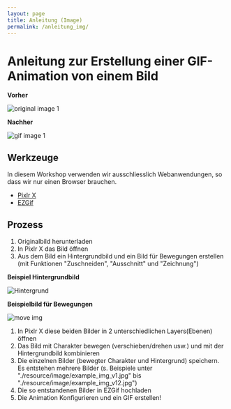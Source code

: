 ```yaml
---
layout: page
title: Anleitung (Image) 
permalink: /anleitung_img/
---
```


# Anleitung zur Erstellung einer GIF-Animation von einem Bild

__Vorher__

![original image 1](https://nbtkmy.github.io/Gif_workshop/resource/image/example_img_original.jpg)

__Nachher__

![gif image 1](https://nbtkmy.github.io/Gif_workshop/resource/gif/example_from_image.gif)

## Werkzeuge

In diesem Workshop verwenden wir ausschliesslich Webanwendungen, so dass wir nur einen Browser brauchen.

- [Pixlr X](https://pixlr.com/de/x/)
- [EZGif](https://ezgif.com/maker)

## Prozess

1. Originalbild herunterladen
1. In Pixlr X das Bild öffnen
1. Aus dem Bild ein Hintergrundbild und ein Bild für Bewegungen erstellen (mit Funktionen "Zuschneiden", "Ausschnitt" und "Zeichnung")

__Beispiel Hintergrundbild__

![Hintergrund](https://nbtkmy.github.io/Gif_workshop/resource/image/example_img_hintergrund.jpg)

__Beispielbild für Bewegungen__

![move img](https://nbtkmy.github.io/Gif_workshop/resource/image/example_img_move_char.jpg)

1. In Pixlr X diese beiden Bilder in 2 unterschiedlichen Layers(Ebenen) öffnen
1. Das Bild mit Charakter bewegen (verschieben/drehen usw.) und mit der Hintergrundbild kombinieren
1. Die einzelnen Bilder (bewegter Charakter und Hintergrund) speichern. Es entstehen mehrere Bilder (s. Beispiele unter "./resource/image/example_img_v1.jpg" bis "./resource/image/example_img_v12.jpg")
1. Die so entstandenen Bilder in EZGif hochladen
1. Die Animation Konfigurieren und ein GIF erstellen!